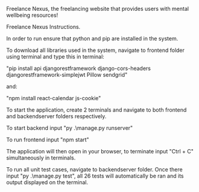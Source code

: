 Freelance Nexus, the freelancing website that provides users with mental wellbeing resources!

Freelance Nexus Instructions.

In order to run ensure that python and pip are installed in the system.

To download all libraries used in the system, navigate to frontend folder using terminal and type this in terminal:

"pip install api djangorestframework django-cors-headers djangorestframework-simplejwt Pillow sendgrid"

and:

"npm install react-calendar js-cookie"

To start the application, create 2 terminals and navigate to both frontend and backendserver folders respectively. 

To start backend input "py .\manage.py runserver"

To run frontend input "npm start"

The application will then open in your browser, to terminate input "Ctrl + C" simultaneously in terminals. 


To run all unit test cases, navigate to backendserver folder. Once there input "py .\manage.py test", all 26 tests will automatically be ran and its output displayed on the terminal.
